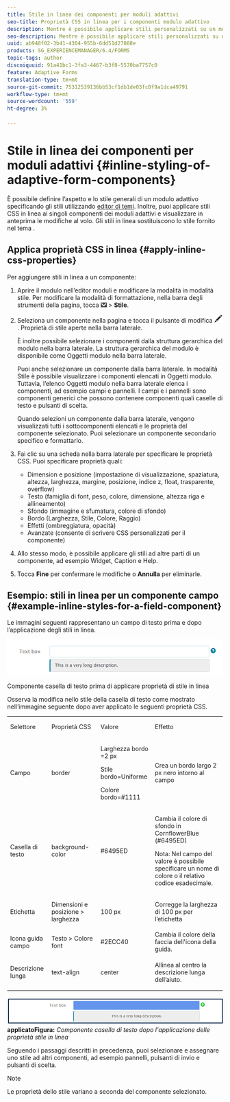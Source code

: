 ```yaml
---
title: Stile in linea dei componenti per moduli adattivi
seo-title: Proprietà CSS in linea per i componenti modulo adattivo
description: Mentre è possibile applicare stili personalizzati su un modulo adattivo, è anche possibile applicare proprietà CSS in linea sui singoli componenti di un modulo adattivo.
seo-description: Mentre è possibile applicare stili personalizzati su un modulo adattivo, è anche possibile applicare proprietà CSS in linea sui singoli componenti di un modulo adattivo.
uuid: ab948f02-3b41-4304-955b-6dd51d27088e
products: SG_EXPERIENCEMANAGER/6.4/FORMS
topic-tags: author
discoiquuid: 91a41bc1-3fa3-4467-b3f8-5570ba7757c0
feature: Adaptive Forms
translation-type: tm+mt
source-git-commit: 75312539136bb53cf1db1de03fc0f9a1dca49791
workflow-type: tm+mt
source-wordcount: '559'
ht-degree: 3%

---
```



# Stile in linea dei componenti per moduli adattivi {#inline-styling-of-adaptive-form-components}

È possibile definire l’aspetto e lo stile generali di un modulo adattivo specificando gli stili utilizzando [editor di temi](/help/forms/using/themes.md). Inoltre, puoi applicare stili CSS in linea ai singoli componenti dei moduli adattivi e visualizzare in anteprima le modifiche al volo. Gli stili in linea sostituiscono lo stile fornito nel tema .

## Applica proprietà CSS in linea {#apply-inline-css-properties}

Per aggiungere stili in linea a un componente:

1. Aprire il modulo nell’editor moduli e modificare la modalità in modalità stile. Per modificare la modalità di formattazione, nella barra degli strumenti della pagina, tocca ![canvas-drop-down](assets/canvas-drop-down.png) > **Stile**.
1. Seleziona un componente nella pagina e tocca il pulsante di modifica ![edit-button](assets/edit-button.png). Proprietà di stile aperte nella barra laterale.

   È inoltre possibile selezionare i componenti dalla struttura gerarchica del modulo nella barra laterale. La struttura gerarchica del modulo è disponibile come Oggetti modulo nella barra laterale.

   Puoi anche selezionare un componente dalla barra laterale. In modalità Stile è possibile visualizzare i componenti elencati in Oggetti modulo. Tuttavia, l’elenco Oggetti modulo nella barra laterale elenca i componenti, ad esempio campi e pannelli. I campi e i pannelli sono componenti generici che possono contenere componenti quali caselle di testo e pulsanti di scelta.

   Quando selezioni un componente dalla barra laterale, vengono visualizzati tutti i sottocomponenti elencati e le proprietà del componente selezionato. Puoi selezionare un componente secondario specifico e formattarlo.

1. Fai clic su una scheda nella barra laterale per specificare le proprietà CSS. Puoi specificare proprietà quali:

   * Dimension e posizione (impostazione di visualizzazione, spaziatura, altezza, larghezza, margine, posizione, indice z, float, trasparente, overflow)
   * Testo (famiglia di font, peso, colore, dimensione, altezza riga e allineamento)
   * Sfondo (immagine e sfumatura, colore di sfondo)
   * Bordo (Larghezza, Stile, Colore, Raggio)
   * Effetti (ombreggiatura, opacità)
   * Avanzate (consente di scrivere CSS personalizzati per il componente)

1. Allo stesso modo, è possibile applicare gli stili ad altre parti di un componente, ad esempio Widget, Caption e Help.
1. Tocca **Fine** per confermare le modifiche o **Annulla** per eliminarle.

## Esempio: stili in linea per un componente campo {#example-inline-styles-for-a-field-component}

Le immagini seguenti rappresentano un campo di testo prima e dopo l’applicazione degli stili in linea.

![Componente casella di testo prima dell’applicazione dello stile in linea](assets/no-style.png)

Componente casella di testo prima di applicare proprietà di stile in linea

Osserva la modifica nello stile della casella di testo come mostrato nell’immagine seguente dopo aver applicato le seguenti proprietà CSS.

<table> 
 <tbody> 
  <tr> 
   <td><p>Selettore</p> </td> 
   <td><p>Proprietà CSS</p> </td> 
   <td><p>Valore</p> </td> 
   <td><p>Effetto</p> </td> 
  </tr> 
  <tr> 
   <td><p>Campo</p> </td> 
   <td><p>border</p> </td> 
   <td><p>Larghezza bordo =2 px</p> <p>Stile bordo=Uniforme</p> <p>Colore bordo=#1111</p> </td> 
   <td><p>Crea un bordo largo 2 px nero intorno al campo</p> </td> 
  </tr> 
  <tr> 
   <td><p>Casella di testo</p> </td> 
   <td><p>background-color</p> </td> 
   <td><p>#6495ED</p> </td> 
   <td><p>Cambia il colore di sfondo in CornflowerBlue (#6495ED)</p> <p>Nota: Nel campo del valore è possibile specificare un nome di colore o il relativo codice esadecimale.</p> </td> 
  </tr> 
  <tr> 
   <td><p>Etichetta</p> </td> 
   <td><p>Dimensioni e posizione &gt; larghezza</p> </td> 
   <td><p>100 px</p> </td> 
   <td><p>Corregge la larghezza di 100 px per l’etichetta</p> </td> 
  </tr> 
  <tr> 
   <td>Icona guida campo</td> 
   <td>Testo &gt; Colore font</td> 
   <td>#2ECC40</td> 
   <td>Cambia il colore della faccia dell'icona della guida.</td> 
  </tr> 
  <tr> 
   <td><p>Descrizione lunga</p> </td> 
   <td><p>text-align</p> </td> 
   <td><p>center</p> </td> 
   <td><p>Allinea al centro la descrizione lunga dell’aiuto.</p> </td> 
  </tr> 
 </tbody> 
</table>

![Stile casella di testo dopo lo stile in linea è ](assets/applied-style.png)
**applicatoFigura:** *Componente casella di testo dopo l&#39;applicazione delle proprietà stile in linea*

Seguendo i passaggi descritti in precedenza, puoi selezionare e assegnare uno stile ad altri componenti, ad esempio pannelli, pulsanti di invio e pulsanti di scelta.

>[!NOTE]
>
>Le proprietà dello stile variano a seconda del componente selezionato.


